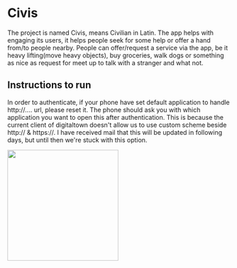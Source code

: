 # Civis
The project is named Civis, means Civilian in Latin. The app helps with engaging its users, it helps people seek for some help or offer a hand from/to people nearby. People can offer/request a service via the app, be it heavy lifting(move heavy objects), buy groceries, walk dogs or something as nice as request for meet up to talk with a stranger and what not.

## Instructions to run

In order to authenticate, if your phone have set default application to handle http://.... url, please reset it. The phone should ask you with which application you want to open this after authentication. This is because the current client of digitaltown doesn't allow us to use custom scheme beside http:// & https://. I have received mail that this will be updated in following days, but until then we're stuck with this option.

<img src="https://github.com/ditek/Civis/blob/master/login.png" width="250">
